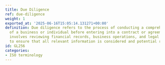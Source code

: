 ```yaml
---
title: Due Diligence
ref: due-diligence
weight: 1
exported_at: '2025-06-16T15:05:14.131271+00:00'
definition: Due diligence refers to the process of conducting a comprehensive appraisal
  of a business or individual before entering into a contract or agreement. This assessment
  involves reviewing financial records, business operations, and legal compliance
  to ensure that all relevant information is considered and potential risks are identified.
id: GL256
categories:
- ISO terminology
---
```


